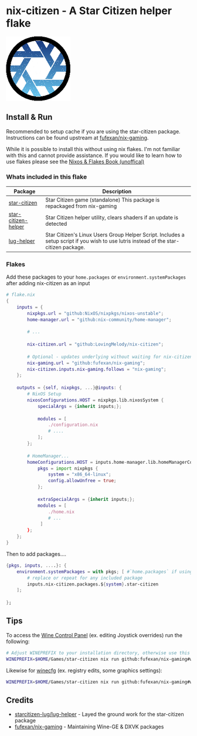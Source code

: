 # nix-citizen - A Star Citizen helper flake

![Helper Flake Logo](logo.png)

## Install & Run

Recommended to setup cache if you are using the star-citizen package. Instructions can be found upstream at [fufexan/nix-gaming](https://github.com/fufexan/nix-gaming#install--run).

While it is possible to install this without using nix flakes. I'm not familiar with this and cannot provide assistance.
If you would like to learn how to use flakes please see the [Nixos & Flakes Book (unoffical)](https://nixos-and-flakes.thiscute.world/)

### Whats included in this flake

Package                                                                             | Description
------------------------------------------------------------------------------------| -----------
[star-citizen](https://github.com/fufexan/nix-gaming/tree/master/pkgs/star-citizen) | Star Citizen game (standalone) This package is repackaged from nix-gaming
[star-citizen-helper](./pkgs/star-citizen-helper)                                   | Star Citizen helper utility, clears shaders if an update is detected
[lug-helper](./pkgs/lug-helper)                                                     | Star Citizen's Linux Users Group Helper Script. Includes a setup script if you wish to use lutris instead of the star-citizen package.

### Flakes

Add these packages to your `home.packages` or `environment.systemPackages` after adding nix-citizen as an input

```nix
# flake.nix
{
    inputs = {
        nixpkgs.url = "github:NixOS/nixpkgs/nixos-unstable";
        home-manager.url = "github:nix-community/home-manager";

        # ...

        nix-citizen.url = "github:LovingMelody/nix-citizen";

        # Optional - updates underlying without waiting for nix-citizen to update
        nix-gaming.url = "github:fufexan/nix-gaming";
        nix-citizen.inputs.nix-gaming.follows = "nix-gaming";
    };

    outputs = {self, nixpkgs, ...}@inputs: {
        # NixOS Setup
        nixosConfigurations.HOST = nixpkgs.lib.nixosSystem {
            specialArgs = {inherit inputs;};

            modules = [
                ./configuration.nix
                # ....
            ];
        };

        # HomeManager...
        homeConfigurations.HOST = inputs.home-manager.lib.homeManagerConfiguration {
            pkgs = import nixpkgs {
                system = "x86_64-linux";
                config.allowUnfree = true;
            };

            extraSpecialArgs = {inherit inputs;};
            modules = [
                ./home.nix
                # ...
             ]
        };
    };
}
```

Then to add packages....

```nix
{pkgs, inputs, ....}: {
    environment.systemPackages = with pkgs; [ #`home.packages` if using home manager
        # replace or repeat for any included package
        inputs.nix-citizen.packages.${system}.star-citizen
    ];

};
```

## Tips

To access the [Wine Control Panel](https://wiki.winehq.org/Control) (ex. editing Joystick overrides) run the following:

```bash
# Adjust WINEPREFIX to your installation directory, otherwise use this default path
WINEPREFIX=$HOME/Games/star-citizen nix run github:fufexan/nix-gaming#wine-ge -- control
```

Likewise for [winecfg](https://wiki.winehq.org/Winecfg) (ex. registry edits, some graphics settings):

```bash
WINEPREFIX=$HOME/Games/star-citizen nix run github:fufexan/nix-gaming#wine-ge -- winecfg
```

## Credits

- [starcitizen-lug/lug-helper](https://github.com/starcitizen-lug/lug-helper) - Layed the ground work for the star-citizen package
- [fufexan/nix-gaming](https://github.com/fufexan/nix-gaming) - Maintaining Wine-GE & DXVK packages
